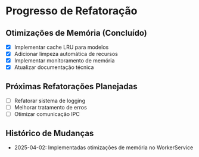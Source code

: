 # Progresso de Refatoração

## Otimizações de Memória (Concluído)

- [x] Implementar cache LRU para modelos
- [x] Adicionar limpeza automática de recursos
- [x] Implementar monitoramento de memória
- [x] Atualizar documentação técnica

## Próximas Refatorações Planejadas

- [ ] Refatorar sistema de logging
- [ ] Melhorar tratamento de erros
- [ ] Otimizar comunicação IPC

## Histórico de Mudanças

- 2025-04-02: Implementadas otimizações de memória no WorkerService
